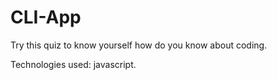 # CLI-App
Try this quiz to know yourself how do you know about coding.

Technologies used:  javascript.
